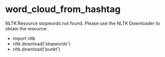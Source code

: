 # word_cloud_from_hashtag


NLTK:Resource stopwords not found.
Please use the NLTK Downloader to obtain the resource:

+ import nltk
+ nltk.download('stopwords')
+ nltk.download('punkt')
